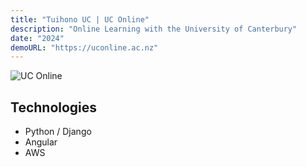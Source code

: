 ```yaml
---
title: "Tuihono UC | UC Online"
description: "Online Learning with the University of Canterbury"
date: "2024"
demoURL: "https://uconline.ac.nz"
---
```


![UC Online](/content/uconlineacnz.png)

## Technologies
- Python / Django
- Angular
- AWS
